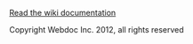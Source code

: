 [Read the wiki documentation](https://github.com/webdoc/urturn-expression-api/wiki)

Copyright Webdoc Inc. 2012, all rights reserved
